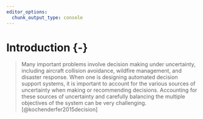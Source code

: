 ```yaml
---
editor_options:
  chunk_output_type: console
---
```


# Introduction {-}

> Many important problems involve decision making under uncertainty, including aircraft collision avoidance, wildfire management, and disaster response. When one is designing automated decision support systems, it is important to account for the various sources of uncertainty when making or recommending decisions. Accounting for these sources of uncertainty and carefully balancing the multiple objectives of the system can be very challenging. [@kochenderfer2015decision]

